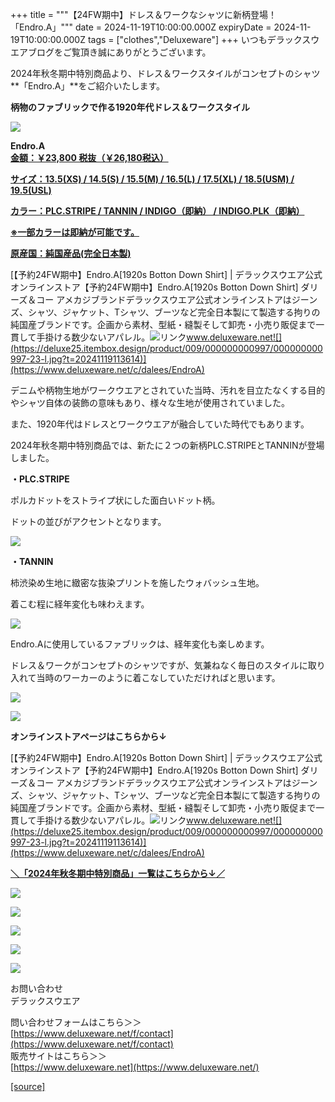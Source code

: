 +++
title = """【24FW期中】ドレス＆ワークなシャツに新柄登場！「Endro.A」"""
date = 2024-11-19T10:00:00.000Z
expiryDate = 2024-11-19T10:00:00.000Z
tags = ["clothes","Deluxeware"]
+++
いつもデラックスウエアブログをご覧頂き誠にありがとうございます。

2024年秋冬期中特別商品より、ドレス＆ワークスタイルがコンセプトのシャツ**「Endro.A」**をご紹介いたします。

**柄物のファブリックで作る1920年代ドレス＆ワークスタイル**

[![](https://stat.ameba.jp/user_images/20241119/15/deluxeware/67/41/j/o0800080015511869833.jpg)](https://stat.ameba.jp/user_images/20241119/15/deluxeware/67/41/j/o0800080015511869833.jpg)

**Endro.A  
[金額：￥23,800 税抜（￥26,180税込）](https://www.deluxeware.net/c/dalees/EndroA)**

**[サイズ：13.5(XS) / 14.5(S) / 15.5(M) / 16.5(L) / 17.5(XL) / 18.5(USM) / 19.5(USL)](https://www.deluxeware.net/c/dalees/EndroA)**

**[カラー：PLC.STRIPE / TANNIN / INDIGO（即納） / INDIGO.PLK（即納）](https://www.deluxeware.net/c/dalees/EndroA)**

**[※一部カラーは即納が可能です。](https://www.deluxeware.net/c/dalees/EndroA)**

**[原産国：純国産品(完全日本製)](https://www.deluxeware.net/c/dalees/EndroA)**

[【予約24FW期中】Endro.A\[1920s Botton Down Shirt\] | デラックスウエア公式オンラインストア【予約24FW期中】Endro.A\[1920s Botton Down Shirt\] ダリーズ＆コー アメカジブランドデラックスウエア公式オンラインストアはジーンズ、シャツ、ジャケット、Tシャツ、ブーツなど完全日本製にて製造する拘りの純国産ブランドです。企画から素材、型紙・縫製そして卸売・小売り販促まで一貫して手掛ける数少ないアパレル。![リンク](https://c.stat100.ameba.jp/ameblo/symbols/v3.20.0/svg/gray/editor_link.svg)www.deluxeware.net![](https://deluxe25.itembox.design/product/009/000000000997/000000000997-23-l.jpg?t=20241119113614)](https://www.deluxeware.net/c/dalees/EndroA)

デニムや柄物生地がワークウエアとされていた当時、汚れを目立たなくする目的やシャツ自体の装飾の意味もあり、様々な生地が使用されていました。

また、1920年代はドレスとワークウエアが融合していた時代でもあります。

2024年秋冬期中特別商品では、新たに２つの新柄PLC.STRIPEとTANNINが登場しました。

**・PLC.STRIPE**

ポルカドットをストライプ状にした面白いドット柄。

ドットの並びがアクセントとなります。

[![](https://stat.ameba.jp/user_images/20241119/16/deluxeware/05/6a/j/o0800080015511881376.jpg)](https://stat.ameba.jp/user_images/20241119/16/deluxeware/05/6a/j/o0800080015511881376.jpg)

**・TANNIN**

柿渋染め生地に緻密な抜染プリントを施したウォバッシュ生地。

着こむ程に経年変化も味わえます。

[![](https://stat.ameba.jp/user_images/20241119/16/deluxeware/60/49/j/o0800080015511881292.jpg)](https://stat.ameba.jp/user_images/20241119/16/deluxeware/60/49/j/o0800080015511881292.jpg)

Endro.Aに使用しているファブリックは、経年変化も楽しめます。

ドレス＆ワークがコンセプトのシャツですが、気兼ねなく毎日のスタイルに取り入れて当時のワーカーのように着こなしていただければと思います。

[![](https://stat.ameba.jp/user_images/20241119/16/deluxeware/34/f3/j/o0800080015511885232.jpg)](https://stat.ameba.jp/user_images/20241119/16/deluxeware/34/f3/j/o0800080015511885232.jpg)

[![](https://stat.ameba.jp/user_images/20241119/15/deluxeware/67/41/j/o0800080015511869833.jpg)](https://stat.ameba.jp/user_images/20241119/15/deluxeware/67/41/j/o0800080015511869833.jpg)

**オンラインストアページはこちらから↓**

[【予約24FW期中】Endro.A\[1920s Botton Down Shirt\] | デラックスウエア公式オンラインストア【予約24FW期中】Endro.A\[1920s Botton Down Shirt\] ダリーズ＆コー アメカジブランドデラックスウエア公式オンラインストアはジーンズ、シャツ、ジャケット、Tシャツ、ブーツなど完全日本製にて製造する拘りの純国産ブランドです。企画から素材、型紙・縫製そして卸売・小売り販促まで一貫して手掛ける数少ないアパレル。![リンク](https://c.stat100.ameba.jp/ameblo/symbols/v3.20.0/svg/gray/editor_link.svg)www.deluxeware.net![](https://deluxe25.itembox.design/product/009/000000000997/000000000997-23-l.jpg?t=20241119113614)](https://www.deluxeware.net/c/dalees/EndroA)

[**＼「2024年秋冬期中特別商品」一覧はこちらから↓／**](https://www.deluxeware.net/c/2024FWreserveall2)

[![](https://stat.ameba.jp/user_images/20241116/15/deluxeware/da/96/j/o0800080015510646428.jpg?caw=800)](https://www.deluxeware.net/c/2024FWreserveall2)

[![](https://stat.ameba.jp/user_images/20241116/16/deluxeware/4a/05/j/o1200050015510661447.jpg?caw=800)](https://www.deluxeware.net/c/deluxeware/D-26)

[![](https://stat.ameba.jp/user_images/20240315/15/deluxeware/04/7f/j/o0800026015413271803.jpg?caw=800)](https://www.instagram.com/deluxeware/?hl=ja)

[![](https://stat.ameba.jp/user_images/20220415/12/deluxeware/3b/ce/j/o0800026015103175481.jpg?caw=800)](https://www.deluxeware.net/f/headstore)

[![](https://stat.ameba.jp/user_images/20220415/12/deluxeware/d7/c6/j/o0800026015103175487.jpg?caw=800)](https://www.deluxeware.net/)

お問い合わせ  
デラックスウエア

問い合わせフォームはこちら＞＞  
[https://www.deluxeware.net/f/contact](https://www.deluxeware.net/f/contact)  
販売サイトはこちら＞＞  
[https://www.deluxeware.net](https://www.deluxeware.net/)

[[source]](https://ameblo.jp/deluxeware/entry-12875602724.html)
